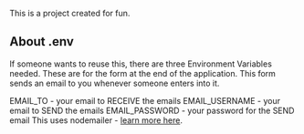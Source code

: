 This is a project created for fun. 

## About .env
If someone wants to reuse this, there are three Environment Variables needed. 
These are for the form at the end of the application. This form sends an email to you whenever someone enters into it. 

EMAIL_TO - your email to RECEIVE the emails
EMAIL_USERNAME - your email to SEND the emails 
EMAIL_PASSWORD - your password for the SEND email 
This uses nodemailer - [learn more here](https://nodemailer.com/usage/).

